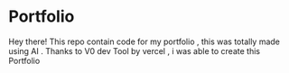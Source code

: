 # Portfolio

Hey there! This repo contain code for my portfolio , this was totally made using AI .
Thanks to V0 dev Tool by vercel , i was able to create this Portfolio
